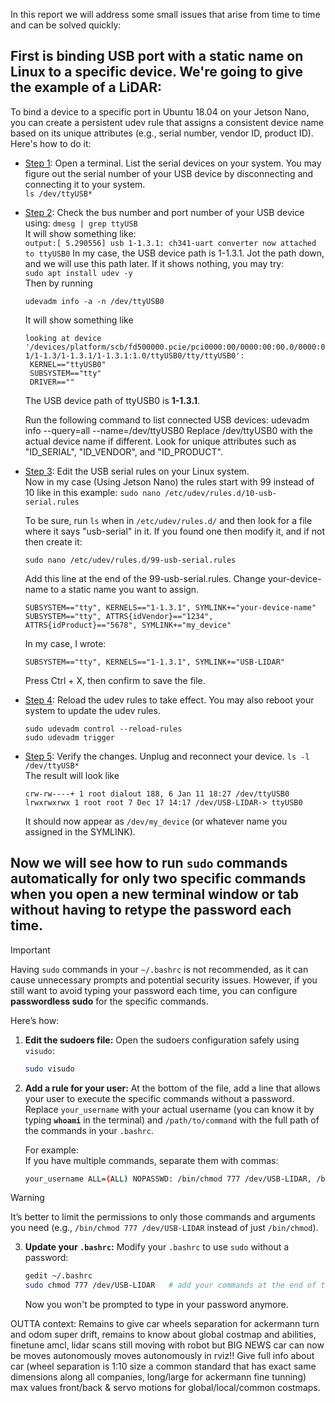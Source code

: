 In this report we will address some small issues that arise from time to time and can be solved quickly:

## First is binding USB port with a static name on Linux to a specific device. We're going to give the example of a LiDAR:

To bind a device to a specific port in Ubuntu 18.04 on your Jetson Nano, you can create a persistent udev rule that assigns a consistent device name based on its unique attributes (e.g., serial number, vendor ID, product ID). Here's how to do it:

  - <ins>Step 1</ins>: Open a terminal. List the serial devices on your system. You may figure out the serial number of your USB device by disconnecting and connecting it to your system.<br>
    `ls /dev/ttyUSB*`

  - <ins>Step 2</ins>: Check the bus number and port number of your USB device using: `dmesg | grep ttyUSB`<br>
    It will show something like:<br>
    `output:[ 5.290556] usb 1-1.3.1: ch341-uart converter now attached to ttyUSB0`
    In my case, the USB device path is 1-1.3.1. Jot the path down, and we will use this path later. If it shows nothing, you may try:<br>
    `sudo apt install udev -y`<br>
    Then by running<br>
    
    `udevadm info -a -n /dev/ttyUSB0`
    
    It will show something like<br>
    
     ```
     looking at device '/devices/platform/scb/fd500000.pcie/pci0000:00/0000:00:00.0/0000:01:00.0/usb1/1-1/1-1.3/1-1.3.1/1-1.3.1:1.0/ttyUSB0/tty/ttyUSB0':
      KERNEL=="ttyUSB0"
      SUBSYSTEM=="tty"
      DRIVER==""
     ```
    
    The USB device path of ttyUSB0 is **1-1.3.1**.

    Run the following command to list connected USB devices:
    udevadm info --query=all --name=/dev/ttyUSB0
    Replace /dev/ttyUSB0 with the actual device name if different.
    Look for unique attributes such as "ID_SERIAL", "ID_VENDOR", and "ID_PRODUCT".
    
  - <ins>Step 3</ins>: Edit the USB serial rules on your Linux system.<br>
    Now in my case (Using Jetson Nano) the rules start with 99 instead of 10 like in this example: `sudo nano /etc/udev/rules.d/10-usb-serial.rules`<br>

    To be sure, run `ls` when in `/etc/udev/rules.d/` and then look for a file where it says "usb-serial" in it. If you found one then modify it, and if not then create it:
    
    `sudo nano /etc/udev/rules.d/99-usb-serial.rules`

    Add this line at the end of the 99-usb-serial.rules. Change your-device-name to a static name you want to assign.
    
    `SUBSYSTEM=="tty", KERNELS=="1-1.3.1", SYMLINK+="your-device-name"`
    `SUBSYSTEM=="tty", ATTRS{idVendor}=="1234", ATTRS{idProduct}=="5678", SYMLINK+="my_device"`

    In my case, I wrote:
    
    `SUBSYSTEM=="tty", KERNELS=="1-1.3.1", SYMLINK+="USB-LIDAR"` <br>
    
    Press Ctrl + X, then confirm to save the file.
    
  - <ins>Step 4</ins>: Reload the udev rules to take effect. You may also reboot your system to update the udev rules.
    ```
    sudo udevadm control --reload-rules
    sudo udevadm trigger
    ```

  - <ins>Step 5</ins>: Verify the changes. Unplug and reconnect your device.
    `ls -l /dev/ttyUSB*`<br>
    The result will look like
    ```
    crw-rw----+ 1 root dialout 188, 6 Jan 11 18:27 /dev/ttyUSB0
    lrwxrwxrwx 1 root root 7 Dec 17 14:17 /dev/USB-LIDAR-> ttyUSB0
    ```
    It should now appear as `/dev/my_device` (or whatever name you assigned in the SYMLINK).

## Now we will see how to run `sudo` commands automatically for only two specific commands when you open a new terminal window or tab without having to retype the password each time.<br>
> [!IMPORTANT]
> Having `sudo` commands in your `~/.bashrc` is not recommended, as it can cause unnecessary prompts and potential security issues. However, if you still want to avoid typing your password each time, you can configure **passwordless sudo** for the specific commands.

Here’s how:

1. **Edit the sudoers file:**
   Open the sudoers configuration safely using `visudo`:
   ```bash
   sudo visudo
   ```

2. **Add a rule for your user:**
   At the bottom of the file, add a line that allows your user to execute the specific commands without a password. Replace `your_username` with your actual username (you can know it by typing **`whoami`** in the terminal) and `/path/to/command` with the full path of the commands in your `.bashrc`.

   For example:<br>
   If you have multiple commands, separate them with commas:<br>
   ```bash
   your_username ALL=(ALL) NOPASSWD: /bin/chmod 777 /dev/USB-LIDAR, /bin/chmod 777 /dev/ttyUSB*
   ```
> [!Warning]
> It’s better to limit the permissions to only those commands and arguments you need (e.g., `/bin/chmod 777 /dev/USB-LIDAR` instead of just `/bin/chmod`).

3. **Update your `.bashrc`:**
   Modify your `.bashrc` to use `sudo` without a password:
   ```bash
   gedit ~/.bashrc
   sudo chmod 777 /dev/USB-LIDAR   # add your commands at the end of the file
   ```
   Now you won't be prompted to type in your password anymore.





OUTTA context: Remains to give car wheels separation for ackermann turn and odom super drift, remains to know about global costmap and abilities, finetune amcl, lidar scans still moving with robot but BIG NEWS car can now be moves autonomously moves autonomously in rviz!!
Give full info about car (wheel separation is 1:10 size a common standard that has exact same dimensions along all companies, long/large for ackermann fine tunning) max values front/back & servo motions for global/local/common costmaps.
